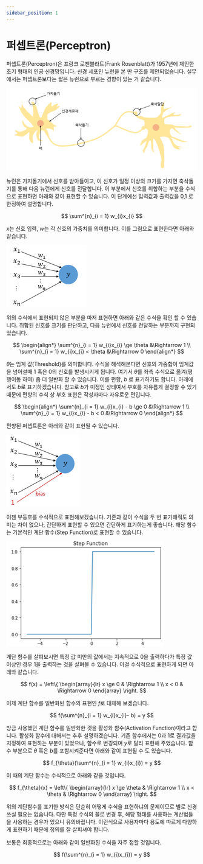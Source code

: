```yaml
---
sidebar_position: 1
---
```


# 퍼셉트론(Perceptron)
퍼셉트론(Perceptron)은 프랑크 로젠블라트(Frank Rosenblatt)가 1957년에 제안한 초기 형태의 인공 신경망입니다. 신경 세포인 뉴런을 본 딴 구조를 제안되었습니다. 실무에서는 퍼셉트론보다는 짧은 뉴런으로 부르는 경향이 있는 거 같습니다.

[![뉴런](./img/001.뉴런.png)](https://wikidocs.net/images/page/24958/%EB%89%B4%EB%9F%B0.PNG)


뉴런은 가지돌기에서 신호를 받아들이고, 이 신호가 일정 이상의 크기를 가지면 축삭돌기를 통해 다음 뉴런에게 신호를 전달합니다. 이 부분에서 신호를 취합하는 부분을 수식으로 표현하면 아래와 같이 표현할 수 있습니다. 이 단계에선 입력값과 출력값을 0,1 로 한정하여 설명합니다. 

$$
\sum^{n}_{i = 1} w_{i}x_{i}
$$

$x$는 신호 입력, $w$는 각 신호의 가중치를 의미합니다. 이를 그림으로 표현한다면 아래와 같습니다. 

[![퍼셉트론](./img/002.퍼셉트론.png)](https://wikidocs.net/images/page/24958/%ED%8D%BC%EC%85%89%ED%8A%B8%EB%A1%A01.PNG)

위의 수식에서 표현되지 않은 부분을 마저 표현하면 아래와 같은 수식을 확인 할 수 있습니다. 취합된 신호를 크기를 판단하고, 다음 뉴런에서 신호를 전달하는 부분까지 구현되었습니다.

$$
\begin{align*}
    \sum^{n}_{i = 1} w_{i}x_{i} \ge \theta &\Rightarrow 1 \\
    \sum^{n}_{i = 1} w_{i}x_{i} < \theta &\Rightarrow 0
\end{align*} 
$$

$\theta$는 임계 값(Threshold)를 의미합니다. 수식을 해석해본다면 신호의 가중합이 임계값을 넘어설때 1 혹은 0의 신호를 발생시키게 됩니다. 여기서 $\theta$를 좌측 수식으로 옮겨(평행이동 하여) 좀 더 일반화 할 수 있습니다. 이를 편향, $b$ 로 표기하기도 합니다. 아래에서도 $b$로 표기하겠습니다. 참고로 $b$가 미정인 상태여서 부호를 자유롭게 결정할 수 있기 때문에 편향의 수식 상 부호 표현은 작성자마다 자유로운 편입니다.

$$
\begin{align*}
    \sum^{n}_{i = 1} w_{i}x_{i} - b \ge 0 &\Rightarrow 1 \\
    \sum^{n}_{i = 1} w_{i}x_{i} - b < 0 &\Rightarrow 0
\end{align*} 
$$

편향된 퍼셉트론은 아래와 같이 표현될 수 있습니다.

[![편향퍼셉트론](./img/003.편향퍼셉트론.png)](https://wikidocs.net/images/page/24958/%ED%8D%BC%EC%85%89%ED%8A%B8%EB%A1%A02.PNG)


이젠 부등호를 수식적으로 표현해보겠습니다. 기존과 같이 수식을 두 번 표기해줘도 의미는 차이 없으나, 간단하게 표현할 수 있으면 간단하게 표기하는게 좋습니다.  해당 함수는 기본적인 계단 함수(Step Function)로 표현할 수 있습니다.

[![계단함수](./img/004.계단함수.png)](https://wikidocs.net/images/page/24987/step_function.PNG)

계단 함수를 살펴보시면 특정 값 미만의 값에서는 지속적으로 0을 출력하다가 특정 값 이상인 경우 1을 출력하는 것을 살펴볼 수 있습니다. 이걸 수식적으로 표현하게 되면 아래와 같습니다.  

$$
f(x) = 
\left\{ 
	\begin{array}{lr} 
		x \ge 0 & \Rightarrow 1 \\ 
		x < 0 & \Rightarrow 0 
	\end{array} \right.
$$

이제 계단 함수를 일반화된 함수의 표현인 $f$로 대체해 보겠습니다.

$$
f(\sum^{n}_{i = 1} w_{i}x_{i}- b) = y
$$

방금 사용했던 계단 함수를 일반화한 것을 활성화 함수(Activation Function)이라고 합니다. 활성화 함수에 대해서는 추후 설명하겠습니다. 기존 함수에서는 0과 1로 결과값을 지정하여 표현하는 부분이 있었으나, 함수로 변경되며 $y$로 달리 표현해 주었습니다. 함수 부분으로 $\theta$ 혹은 $b$를 포함시켜준다면 아래와 같이 표현될 수 도 있습니다. 

$$
f_{\theta}(\sum^{n}_{i = 1} w_{i}x_{i}) = y
$$

이 때의 계단 함수는 수식적으로 아래와 같을 것입니다.

$$
f_{\theta}(x) = 
\left\{ 
	\begin{array}{lr} 
		x \ge \theta & \Rightarrow 1 \\ 
		x < \theta & \Rightarrow 0 
	\end{array} \right.
$$

위의 계단함수를 표기한 방식은 단순히 어떻게 수식을 표현하냐의 문제이므로 별로 신경쓰실 필요는 없습니다. 다만 특정 수식의 꼴로 변경 후, 해당 형태를 사용하는 계산법들을 사용하는 경우가 있으니 유의바랍니다. 이런식으로 사용자마다 용도에 따르게 다양하게 표현하기 때문에 정의를 잘 살피셔야 합니다. 

보통은 최종적으로는 아래와 같이 일반화된 수식을 자주 접할 것입니다. 

$$
f(\sum^{n}_{i = 1} w_{i}x_{i}) = y
$$